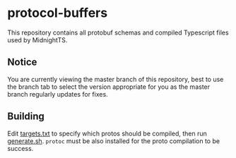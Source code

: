# protocol-buffers
This repository contains all protobuf schemas and compiled Typescript files used by MidnightTS.

## Notice
You are currently viewing the master branch of this repository, best to use the branch tab to select the version appropriate for you as the master branch regularly updates for fixes.

## Building
Edit [targets.txt](targets.txt) to specify which protos should be compiled, then run [generate.sh](generate.sh).
`protoc` must be also installed for the proto compilation to be success.